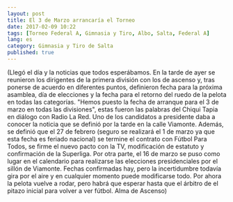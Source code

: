 ```yaml
---
layout: post
title: El 3 de Marzo arrancaría el Torneo
date: 2017-02-09 10:22
tags: [Torneo Federal A, Gimnasia y Tiro, Albo, Salta, Federal A]
lang: es
category: Gimnasia y Tiro de Salta
published: true
---
```


(Llegó el día y la noticias que todos esperábamos. En la tarde de ayer se reunieron los dirigentes de la primera división con los de ascenso y, tras ponerse de acuerdo en diferentes puntos, definieron fecha para la próxima asamblea, día de elecciones y la fecha para el retorno del ruedo de la pelota en todas las categorías.
"Hemos puesto la fecha de arranque para el 3 de marzo en todas las divisiones", estas fueron las palabras del Chiqui Tapia en diálogo con Radio La Red. Uno de los candidatos a presidente daba a conocer la noticia que se definió por la tarde en la calle Viamonte.
Además, se definió que el 27 de febrero (seguro se realizará el 1 de marzo ya que esta fecha es feriado nacional) se termine el contrato con Fútbol Para Todos, se firme el nuevo pacto con la TV, modificación de estatuto y confirmación de la Superliga.
Por otra parte, el 16 de marzo se puso como lugar en el calendario para realizarse las elecciones presidenciales por el sillón de Viamonte. Fechas confirmadas hay, pero la incertidumbre todavía gira por el aire y en cualquier momento puede modificarse todo. Por ahora la pelota vuelve a rodar, pero habrá que esperar hasta que el árbitro de el pitazo inicial para volver a ver fútbol.
Alma de Ascenso)

